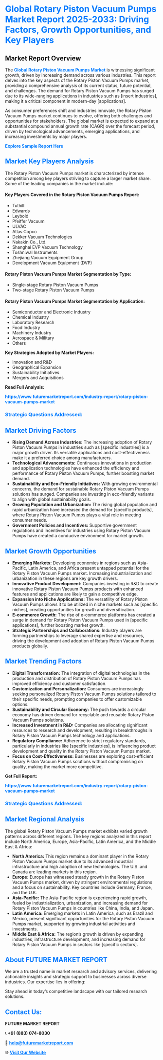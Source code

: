 <h1 style="color: #007BFF;">Global Rotary Piston Vacuum Pumps Market Report 2025-2033: Driving Factors, Growth Opportunities, and Key Players</h1>

<section id="overview">
<h2>Market Report Overview</h2>
<p>The <a href="https://www.futuremarketreport.com/industry-report/rotary-piston-vacuum-pumps-market" style="color: #007BFF; text-decoration: none;"><strong>Global Rotary Piston Vacuum Pumps Market</strong></a> is witnessing significant growth, driven by increasing demand across various industries. This report delves into the key aspects of the Rotary Piston Vacuum Pumps market, providing a comprehensive analysis of its current status, future potential, and challenges. The demand for Rotary Piston Vacuum Pumps has surged due to its wide-ranging applications in industries such as [insert industries], making it a critical component in modern-day [applications].</p>
<p>As consumer preferences shift and industries innovate, the Rotary Piston Vacuum Pumps market continues to evolve, offering both challenges and opportunities for stakeholders. The global market is expected to expand at a substantial compound annual growth rate (CAGR) over the forecast period, driven by technological advancements, emerging applications, and increasing investments by major players.</p>
</section>

<section id="overview">
<p><a href="https://www.futuremarketreport.com/request-sample/reportId=41751" style="color: #007BFF; text-decoration: none;"><strong>Explore Sample Report Here</strong></a></p>
</section>

<section id="key-players">
<h2 style="color: #007BFF;">Market Key Players Analysis</h2>
<p>The Rotary Piston Vacuum Pumps market is characterized by intense competition among key players striving to capture a larger market share. Some of the leading companies in the market include:</p>
<h4>Key Players Covered in the Rotary Piston Vacuum Pumps Report:</h4>
<ul><li>Tuthill</li><li>Edwards</li><li>Leybold</li><li>Pfeiffer Vacuum</li><li>ULVAC</li><li>Atlas Copco</li><li>Dekker Vacuum Technologies</li><li>Nakakin Co., Ltd.</li><li>Shanghai EVP Vacuum Technology</li><li>Toshniwal Instruments</li><li>Zhejiang Vacuum Equipment Group</li><li>Development Vacuum Equipment (DVP)</li></ul>
<h4>Rotary Piston Vacuum Pumps Market Segmentation by Type:</h4>
<ul><li>Single-stage Rotary Piston Vacuum Pumps</li><li>Two-stage Rotary Piston Vacuum Pumps</li></ul>

<h4>Rotary Piston Vacuum Pumps Market Segmentation by Application:</h4>
<ul><li>Semiconductor and Electronic Industry</li><li>Chemical Industry</li><li>Laboratory Research</li><li>Food Industry</li><li>Machinery Industry</li><li>Aerospace &amp; Military</li><li>Others</li></ul>
<p><strong>Key Strategies Adopted by Market Players:</strong></p>
<ul>
<li>Innovation and R&D</li>
<li>Geographical Expansion</li>
<li>Sustainability Initiatives</li>
<li>Mergers and Acquisitions</li>
</ul>
</section>

<section>
<p><strong>Read Full Analysis: </strong></p><a href="https://www.futuremarketreport.com/industry-report/rotary-piston-vacuum-pumps-market" style="color: #007BFF; text-decoration: none;"><strong>https://www.futuremarketreport.com/industry-report/rotary-piston-vacuum-pumps-market</strong></a>
<h3 style="color: #007BFF;">Strategic Questions Addressed:</h3>
</section>

<section id="driving-factors">
<h2 style="color: #007BFF;">Market Driving Factors</h2>
<ul>
<li><strong>Rising Demand Across Industries:</strong> The increasing adoption of Rotary Piston Vacuum Pumps in industries such as [specific industries] is a major growth driver. Its versatile applications and cost-effectiveness make it a preferred choice among manufacturers.</li>
<li><strong>Technological Advancements:</strong> Continuous innovations in production and application technologies have enhanced the efficiency and performance of Rotary Piston Vacuum Pumps, further boosting market demand.</li>
<li><strong>Sustainability and Eco-Friendly Initiatives:</strong> With growing environmental concerns, the demand for sustainable Rotary Piston Vacuum Pumps solutions has surged. Companies are investing in eco-friendly variants to align with global sustainability goals.</li>
<li><strong>Growing Population and Urbanization:</strong> The rising global population and rapid urbanization have increased the demand for [specific products], where Rotary Piston Vacuum Pumps plays a vital role in meeting consumer needs.</li>
<li><strong>Government Policies and Incentives:</strong> Supportive government regulations and incentives for industries using Rotary Piston Vacuum Pumps have created a conducive environment for market growth.</li>
</ul>
</section>

<section id="growth-opportunities">
<h2 style="color: #007BFF;">Market Growth Opportunities</h2>
<ul>
<li><strong>Emerging Markets:</strong> Developing economies in regions such as Asia-Pacific, Latin America, and Africa present untapped potential for the Rotary Piston Vacuum Pumps market. Increasing industrialization and urbanization in these regions are key growth drivers.</li>
<li><strong>Innovative Product Development:</strong> Companies investing in R&D to create innovative Rotary Piston Vacuum Pumps products with enhanced features and applications are likely to gain a competitive edge.</li>
<li><strong>Expansion into Niche Applications:</strong> The versatility of Rotary Piston Vacuum Pumps allows it to be utilized in niche markets such as [specific niches], creating opportunities for growth and diversification.</li>
<li><strong>E-commerce Growth:</strong> The rise of e-commerce platforms has created a surge in demand for Rotary Piston Vacuum Pumps used in [specific applications], further boosting market growth.</li>
<li><strong>Strategic Partnerships and Collaborations:</strong> Industry players are forming partnerships to leverage shared expertise and resources, driving the development and adoption of Rotary Piston Vacuum Pumps products globally.</li>
</ul>
</section>

<section id="trending-factors">
<h2 style="color: #007BFF;">Market Trending Factors</h2>
<ul>
<li><strong>Digital Transformation:</strong> The integration of digital technologies in the production and distribution of Rotary Piston Vacuum Pumps has improved efficiency and customer satisfaction.</li>
<li><strong>Customization and Personalization:</strong> Consumers are increasingly seeking personalized Rotary Piston Vacuum Pumps solutions tailored to their specific needs, prompting companies to offer customizable options.</li>
<li><strong>Sustainability and Circular Economy:</strong> The push towards a circular economy has driven demand for recyclable and reusable Rotary Piston Vacuum Pumps solutions.</li>
<li><strong>Increased Investment in R&D:</strong> Companies are allocating significant resources to research and development, resulting in breakthroughs in Rotary Piston Vacuum Pumps technology and applications.</li>
<li><strong>Regulatory Compliance:</strong> Adherence to strict regulatory standards, particularly in industries like [specific industries], is influencing product development and quality in the Rotary Piston Vacuum Pumps market.</li>
<li><strong>Focus on Cost-Effectiveness:</strong> Businesses are exploring cost-efficient Rotary Piston Vacuum Pumps solutions without compromising on quality, making the market more competitive.</li>
</ul>
</section>

<section>
<p><strong>Get Full Report: </strong></p><a href="https://www.futuremarketreport.com/industry-report/rotary-piston-vacuum-pumps-market" style="color: #007BFF; text-decoration: none;"><strong>https://www.futuremarketreport.com/industry-report/rotary-piston-vacuum-pumps-market</strong></a>
<h3 style="color: #007BFF;">Strategic Questions Addressed:</h3>
</section>


<section id="regional-analysis">
<h2 style="color: #007BFF;">Market Regional Analysis</h2>
<p>The global Rotary Piston Vacuum Pumps market exhibits varied growth patterns across different regions. The key regions analyzed in this report include North America, Europe, Asia-Pacific, Latin America, and the Middle East & Africa:</p>
<ul>
<li><strong>North America:</strong> This region remains a dominant player in the Rotary Piston Vacuum Pumps market due to its advanced industrial infrastructure and high adoption of new technologies. The U.S. and Canada are leading markets in this region.</li>
<li><strong>Europe:</strong> Europe has witnessed steady growth in the Rotary Piston Vacuum Pumps market, driven by stringent environmental regulations and a focus on sustainability. Key countries include Germany, France, and the U.K.</li>
<li><strong>Asia-Pacific:</strong> The Asia-Pacific region is experiencing rapid growth, fueled by industrialization, urbanization, and increasing demand for Rotary Piston Vacuum Pumps in countries like China, India, and Japan.</li>
<li><strong>Latin America:</strong> Emerging markets in Latin America, such as Brazil and Mexico, present significant opportunities for the Rotary Piston Vacuum Pumps market, supported by growing industrial activities and investments.</li>
<li><strong>Middle East & Africa:</strong> The region’s growth is driven by expanding industries, infrastructure development, and increasing demand for Rotary Piston Vacuum Pumps in sectors like [specific sectors].</li>
</ul>
</section>

<footer>
<h2 style="color: #007BFF;">About FUTURE MARKET REPORT</h2>
<p>We are a trusted name in market research and advisory services, delivering actionable insights and strategic support to businesses across diverse industries. Our expertise lies in offering:</p>

<p>Stay ahead in today’s competitive landscape with our tailored research solutions.</p>

<h2 style="color: #007BFF;">Contact Us:</h2>
<p><strong>FUTURE MARKET REPORT</strong></p>
<p>📞 <strong>+91 (883) 074-8030</strong></p>
<p>📧 <strong><a href="mailto:help@futuremarketreport.com" style="color: #007BFF;">help@futuremarketreport.com</a></strong></p>
<p>🌐 <strong><a href="https://www.futuremarketreport.com/" style="color: #007BFF;">Visit Our Website</a></strong></p>
</footer>